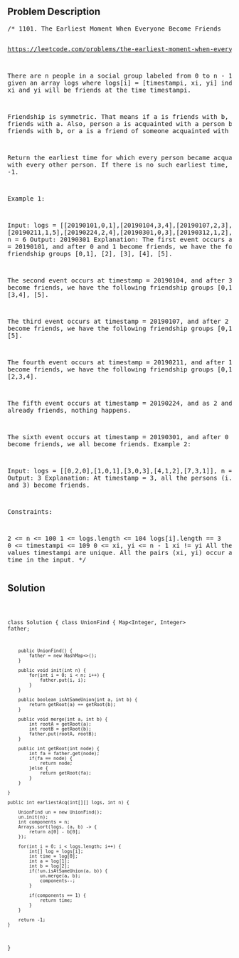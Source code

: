 <!--
<style>
  body { font-family: Arial, sans-serif; }
  .container { max-width: 100%; margin: auto; padding: 20px; }
  .comment-block { background-color: #f9f9f9; padding: 10px; border-left: 5px solid #ccc; max-width: 50%; margin: auto;}
  .code-block { background-color: #f4f4f4; padding: 10px; border: 1px solid #ddd; }
</style>
-->

<div class='container'>
<h2>Problem Description</h2>
<div class='comment-block'>
<pre>
/* 1101. The Earliest Moment When Everyone Become Friends

https://leetcode.com/problems/the-earliest-moment-when-everyone-become-friends/

There are n people in a social group labeled from 0 to n - 1. 
You are given an array logs where logs[i] = [timestampi, xi, yi] 
indicates that xi and yi will be friends at the time timestampi.

Friendship is symmetric. That means if a is friends with b, 
then b is friends with a. Also, person a is acquainted with a person b 
if a is friends with b, or a is a friend of someone acquainted with b.

Return the earliest time for which every person became acquainted with 
every other person. If there is no such earliest time, return -1.

 

Example 1:

Input: logs = [[20190101,0,1],[20190104,3,4],[20190107,2,3],
[20190211,1,5],[20190224,2,4],[20190301,0,3],[20190312,1,2],[20190322,4,5]], n = 6
Output: 20190301
Explanation: 
The first event occurs at timestamp = 20190101, and after 0 and 1 become friends, 
we have the following friendship groups [0,1], [2], [3], [4], [5].

The second event occurs at timestamp = 20190104, and after 3 and 4 become friends, 
we have the following friendship groups [0,1], [2], [3,4], [5].

The third event occurs at timestamp = 20190107, and after 2 and 3 become friends, 
we have the following friendship groups [0,1], [2,3,4], [5].

The fourth event occurs at timestamp = 20190211, and after 1 and 5 become friends, 
we have the following friendship groups [0,1,5], [2,3,4].

The fifth event occurs at timestamp = 20190224, and as 2 and 4 are already friends, nothing happens.

The sixth event occurs at timestamp = 20190301, and after 0 and 3 become friends, 
we all become friends.
Example 2:

Input: logs = [[0,2,0],[1,0,1],[3,0,3],[4,1,2],[7,3,1]], n = 4
Output: 3
Explanation: At timestamp = 3, all the persons (i.e., 0, 1, 2, and 3) become friends.
 

Constraints:

2 <= n <= 100
1 <= logs.length <= 104
logs[i].length == 3
0 <= timestampi <= 109
0 <= xi, yi <= n - 1
xi != yi
All the values timestampi are unique.
All the pairs (xi, yi) occur at most one time in the input.
*/
</pre>
</div>

<h2>Solution</h2>
<div class='code-block'>
<pre><code class='language-java'>

class Solution {
    class UnionFind {
        Map<Integer, Integer> father;

        public UnionFind() {
            father = new HashMap<>();
        }

        public void init(int n) {
            for(int i = 0; i < n; i++) {
                father.put(i, i);
            }
        }

        public boolean isAtSameUnion(int a, int b) {
            return getRoot(a) == getRoot(b);
        }

        public void merge(int a, int b) {
            int rootA = getRoot(a);
            int rootB = getRoot(b);
            father.put(rootA, rootB);
        }

        public int getRoot(int node) {
            int fa = father.get(node);
            if(fa == node) {
                return node;
            }else {
                return getRoot(fa);
            }
        }

    }

    public int earliestAcq(int[][] logs, int n) {

        UnionFind un = new UnionFind();
        un.init(n);
        int components = n;
        Arrays.sort(logs, (a, b) -> {
            return a[0] - b[0];
        });

        for(int i = 0; i < logs.length; i++) {
            int[] log = logs[i];
            int time = log[0];
            int a = log[1];
            int b = log[2];
            if(!un.isAtSameUnion(a, b)) {
                un.merge(a, b);
                components--;
            }

            if(components == 1) {
                return time;
            }
        }

        return -1;
    }
}</code></pre>
</div>
</div>
